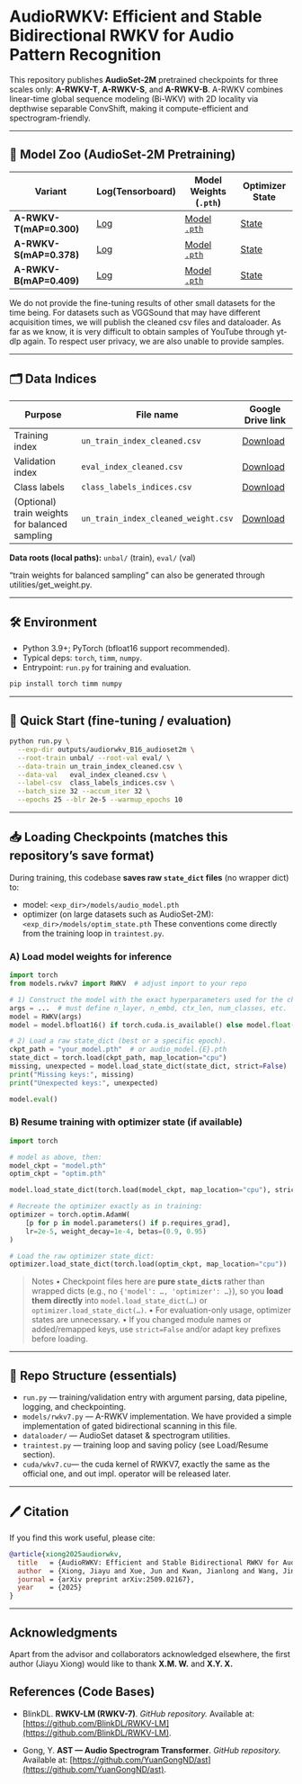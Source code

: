 # AudioRWKV: Efficient and Stable Bidirectional RWKV for Audio Pattern Recognition

This repository publishes **AudioSet-2M** pretrained checkpoints for three scales only: **A-RWKV-T**, **A-RWKV-S**, and **A-RWKV-B**.
 A-RWKV combines linear-time global sequence modeling (Bi-WKV) with 2D locality via depthwise separable ConvShift, making it compute-efficient and spectrogram-friendly.

------

## 🔗 Model Zoo (AudioSet-2M Pretraining)

| Variant      | Log(Tensorboard)                                      | Model Weights (`.pth`)                                       | Optimizer State                                              |
| ------------ | ------------------------------------------------------------ | ------------------------------------------------------------ | ------------------------------------------------------------ |
| **A-RWKV-T(mAP=0.300)** | [Log](https://drive.google.com/file/d/1F1UUzYoVNr88LMDXWC-rG-a2g6hIIFzJ/view?usp=drive_link) | [Model `.pth`](https://drive.google.com/file/d/1Q-7HhaVX59BmN-PRJgl2LZj0OvQabZP9/view?usp=drive_link) | [State](https://drive.google.com/file/d/1PfEeKS5Bn1u2uCg5wwpJnNAOpnZQxWOV/view?usp=drive_link) |
| **A-RWKV-S(mAP=0.378)** | [Log](https://drive.google.com/file/d/1Czz8TUNC2zjQJ0Hm6xxtCQyN7EzIW3pq/view?usp=drive_link) | [Model `.pth`](https://drive.google.com/file/d/1yU3umH5BwVCpJA5sZgF53R1Gg1IYOW1Q/view?usp=drive_link) | [State](https://drive.google.com/file/d/1nTubGtVptCqFHXXYBmuTgotD7xR6j6n4/view?usp=drive_link) |
| **A-RWKV-B(mAP=0.409)** | [Log](https://drive.google.com/file/d/1cNADVp2U_LZlRFVdWiaaHVzBtdtH8DUs/view?usp=drive_link) | [Model `.pth`](https://drive.google.com/file/d/1TOL-j5iU1U2BPRgEV6q2Ro1Gql6Bvl47/view?usp=drive_link) | [State](https://drive.google.com/file/d/1S0hpEwMqPhY9Vj4RGNra8KfqwFJF5W0O/view?usp=drive_link) |

We do not provide the fine-tuning results of other small datasets for the time being. For datasets such as VGGSound that may have different acquisition times, we will publish the cleaned csv files and dataloader. As far as we know, it is very difficult to obtain samples of YouTube through yt-dlp again. To respect user privacy, we are also unable to provide samples.


------

## 🗂 Data Indices 

| Purpose                                        | File name                           | Google Drive link                              |
| ---------------------------------------------- | ----------------------------------- | ------------------------------------------------------------ |
| Training index                                 | `un_train_index_cleaned.csv`        | [Download](https://drive.google.com/file/d/1eyzS18WZReNJ0OupQw473f6nUAaCiI0X/view?usp=drive_link) |
| Validation index                               | `eval_index_cleaned.csv`            | [Download](https://drive.google.com/file/d/1hsn7rvno5SQHVw-vlw35KWjCONMFJZlY/view?usp=drive_link) |
| Class labels                                   | `class_labels_indices.csv`          | [Download](https://drive.google.com/file/d/1b429XtsT1VPkagpVuBY51pVrYo5gUlli/view?usp=drive_link) |
| (Optional) train weights for balanced sampling | `un_train_index_cleaned_weight.csv` | [Download](https://drive.google.com/file/d/1nYyZf9V7rQiGt6grL2O6p09lh-OMH1rR/view?usp=drive_link) |

**Data roots (local paths):** `unbal/` (train), `eval/` (val)

“train weights for balanced sampling” can also be generated through utilities/get_weight.py.

------

## 🛠 Environment

- Python 3.9+; PyTorch (bfloat16 support recommended).
- Typical deps: `torch`, `timm`, `numpy`.
- Entrypoint: `run.py` for training and evaluation.

```bash
pip install torch timm numpy
```

------

## 🚀 Quick Start (fine-tuning / evaluation)

```bash
python run.py \
  --exp-dir outputs/audiorwkv_B16_audioset2m \
  --root-train unbal/ --root-val eval/ \
  --data-train un_train_index_cleaned.csv \
  --data-val   eval_index_cleaned.csv \
  --label-csv  class_labels_indices.csv \
  --batch_size 32 --accum_iter 32 \
  --epochs 25 --blr 2e-5 --warmup_epochs 10
```

------

## 📥 Loading Checkpoints (matches this repository’s save format)

During training, this codebase **saves raw `state_dict` files** (no wrapper dict) to:

- model: `<exp_dir>/models/audio_model.pth`
- optimizer (on large datasets such as AudioSet-2M): `<exp_dir>/models/optim_state.pth`
  These conventions come directly from the training loop in `traintest.py`. 

### A) Load model weights for inference

```python
import torch
from models.rwkv7 import RWKV  # adjust import to your repo

# 1) Construct the model with the exact hyperparameters used for the checkpoint.
args = ...  # must define n_layer, n_embd, ctx_len, num_classes, etc.
model = RWKV(args)
model = model.bfloat16() if torch.cuda.is_available() else model.float()

# 2) Load a raw state_dict (best or a specific epoch).
ckpt_path = "your_model.pth"  # or audio_model.{E}.pth
state_dict = torch.load(ckpt_path, map_location="cpu")
missing, unexpected = model.load_state_dict(state_dict, strict=False)  # strict=True if you prefer exact match
print("Missing keys:", missing)
print("Unexpected keys:", unexpected)

model.eval()
```

### B) Resume training with optimizer state (if available)

```python
import torch

# model as above, then:
model_ckpt = "model.pth"
optim_ckpt = "optim.pth"

model.load_state_dict(torch.load(model_ckpt, map_location="cpu"), strict=True)

# Recreate the optimizer exactly as in training:
optimizer = torch.optim.AdamW(
    [p for p in model.parameters() if p.requires_grad],
    lr=2e-5, weight_decay=1e-4, betas=(0.9, 0.95)
)

# Load the raw optimizer state_dict:
optimizer.load_state_dict(torch.load(optim_ckpt, map_location="cpu"))
```

> Notes
> • Checkpoint files here are **pure `state_dict`s** rather than wrapped dicts (e.g., no `{'model': …, 'optimizer': …}`), so you **load them directly** into `model.load_state_dict(…)` or `optimizer.load_state_dict(…)`. 
> • For evaluation-only usage, optimizer states are unnecessary.
> • If you changed module names or added/remapped keys, use `strict=False` and/or adapt key prefixes before loading.

------

## 📁 Repo Structure (essentials)

- `run.py` — training/validation entry with argument parsing, data pipeline, logging, and checkpointing.
- `models/rwkv7.py` — A-RWKV implementation. We have provided a simple implementation of gated bidirectional scanning in this file.
- `dataloader/` — AudioSet dataset & spectrogram utilities.
- `traintest.py` — training loop and saving policy (see Load/Resume section). 
- `cuda/wkv7.cu`— the cuda kernel of RWKV7, exactly the same as the official one, and out impl. operator will be released later. 

------

## 🖊️ Citation

If you find this work useful, please cite:

```bibtex
@article{xiong2025audiorwkv,
  title   = {AudioRWKV: Efficient and Stable Bidirectional RWKV for Audio Pattern Recognition},
  author  = {Xiong, Jiayu and Xue, Jun and Kwan, Jianlong and Wang, Jing},
  journal = {arXiv preprint arXiv:2509.02167},
  year    = {2025}
}
```

------


## Acknowledgments

Apart from the advisor and collaborators acknowledged elsewhere, the first author (Jiayu Xiong) would like to thank **X.M. W.** and **X.Y. X.**


## References (Code Bases)

* BlinkDL. **RWKV-LM (RWKV-7)**. *GitHub repository.* Available at: [https://github.com/BlinkDL/RWKV-LM](https://github.com/BlinkDL/RWKV-LM).

* Gong, Y. **AST — Audio Spectrogram Transformer**. *GitHub repository.* Available at: [https://github.com/YuanGongND/ast](https://github.com/YuanGongND/ast).



